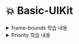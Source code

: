 # 💥 Basic-UIKit
<details>
<summary>frame-bounds 학습 내용</summary>

<!-- summary 아래 한칸 공백 두어야함 -->
    ![not image](img/frame-bounds-1.png)
		![not image](img/frame-bounds-2.png)
		![not image](img/frame-bounds-3.png)
</details>

<details>
<summary>Priority 학습 내용</summary>

<!-- summary 아래 한칸 공백 두어야함 -->
  <img src="https://github.com/bdrsky2010/Basic-UIKit/blob/main/img/priority.png" height="300x" width="200px">
</details>
